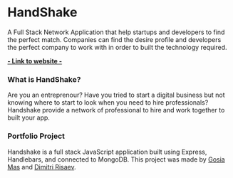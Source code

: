 # HandShake
A Full Stack Network Application that help startups and developers to find the perfect match. Companies can find the desire profile and developers the perfect company to work with in order to built the technology required.

**[- Link to website -](https://handshakeironhack.herokuapp.com/)**


### What is HandShake?

Are you an entreprenour? Have you tried to start a digital business but not knowing where to start to look when you need to hire professionals? Handshake provide a network of professional to hire and work together to built your app.  

### Portfolio Project

Handshake is a full stack JavaScript application built using Express, Handlebars, and connected to MongoDB. This project was made by [Gosia Mas](https://github.com/GosiaMas) and [Dimitri Risaev](https://github.com/dmitriwd).
